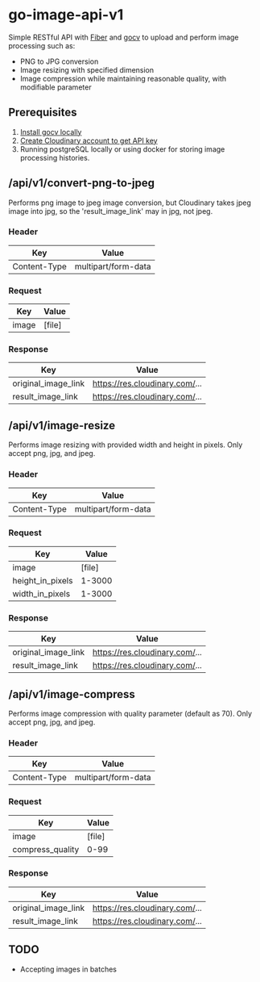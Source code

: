 # go-image-api-v1
Simple RESTful API with [Fiber](https://github.com/gofiber/fiber) and [gocv](https://github.com/hybridgroup/gocv) to upload and perform image processing such as:
- PNG to JPG conversion 
- Image resizing with specified dimension
- Image compression while maintaining reasonable quality, with modifiable parameter

## Prerequisites
1. [Install gocv locally](https://gocv.io/getting-started)
2. [Create Cloudinary account to get API key](https://cloudinary.com/users/register_free)
3. Running postgreSQL locally or using docker for storing image processing histories.

## /api/v1/convert-png-to-jpeg
Performs png image to jpeg image conversion, but Cloudinary takes jpeg image into jpg, so the 'result_image_link' may in jpg, not jpeg. 
### Header
| Key | Value|
| ------------- | ------------- |
| Content-Type  | multipart/form-data |
### Request
| Key | Value|
| ------------- | ------------- |
| image | [file] |
### Response
| Key | Value|
| ------------- | ------------- |
| original_image_link | https://res.cloudinary.com/... |
| result_image_link | https://res.cloudinary.com/... |

## /api/v1/image-resize
Performs image resizing with provided width and height in pixels. Only accept png, jpg, and jpeg.
### Header
| Key | Value|
| ------------- | ------------- |
| Content-Type  | multipart/form-data |
### Request
| Key | Value|
| ------------- | ------------- |
| image | [file] |
| height_in_pixels | 1-3000 |
| width_in_pixels | 1-3000 |
### Response
| Key | Value|
| ------------- | ------------- |
| original_image_link | https://res.cloudinary.com/... |
| result_image_link | https://res.cloudinary.com/... |

## /api/v1/image-compress
Performs image compression with quality parameter (default as 70). Only accept png, jpg, and jpeg.
### Header
| Key | Value|
| ------------- | ------------- |
| Content-Type  | multipart/form-data |
### Request
| Key | Value|
| ------------- | ------------- |
| image | [file] |
| compress_quality | 0-99 |
### Response
| Key | Value|
| ------------- | ------------- |
| original_image_link | https://res.cloudinary.com/... |
| result_image_link | https://res.cloudinary.com/... |

## TODO
- Accepting images in batches